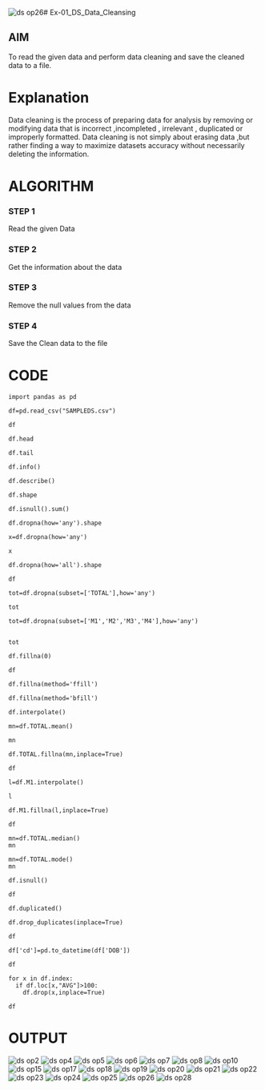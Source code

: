 ![ds op26](https://github.com/Evangelin-Ruth/ODD2023-Datascience-Ex01/assets/94219798/7d534d7d-ab63-4bf0-bd79-15f220188a60)# Ex-01_DS_Data_Cleansing


## AIM
To read the given data and perform data cleaning and save the cleaned data to a file. 

# Explanation
Data cleaning is the process of preparing data for analysis by removing or modifying data that is incorrect ,incompleted , irrelevant , duplicated or improperly formatted. 
Data cleaning is not simply about erasing data ,but rather finding a way to maximize datasets accuracy without necessarily deleting the information. 

# ALGORITHM
### STEP 1
Read the given Data
### STEP 2
Get the information about the data
### STEP 3
Remove the null values from the data
### STEP 4
Save the Clean data to the file

# CODE
```
import pandas as pd

df=pd.read_csv("SAMPLEDS.csv")

df

df.head

df.tail

df.info()

df.describe()

df.shape

df.isnull().sum()

df.dropna(how='any').shape

x=df.dropna(how='any')

x

df.dropna(how='all').shape

df

tot=df.dropna(subset=['TOTAL'],how='any')

tot

tot=df.dropna(subset=['M1','M2','M3','M4'],how='any')


tot

df.fillna(0)

df

df.fillna(method='ffill')

df.fillna(method='bfill')

df.interpolate()

mn=df.TOTAL.mean()

mn

df.TOTAL.fillna(mn,inplace=True)

df

l=df.M1.interpolate()

l

df.M1.fillna(l,inplace=True)

df

mn=df.TOTAL.median()
mn

mn=df.TOTAL.mode()
mn

df.isnull()

df

df.duplicated()

df.drop_duplicates(inplace=True)

df

df['cd']=pd.to_datetime(df['DOB'])

df

for x in df.index:
  if df.loc[x,"AVG"]>100:
    df.drop(x,inplace=True)

df
```
# OUTPUT


![ds op2](https://github.com/Evangelin-Ruth/ODD2023-Datascience-Ex01/assets/94219798/b76e3234-a4bc-4a61-8db9-837e859ed050)
![ds op4](https://github.com/Evangelin-Ruth/ODD2023-Datascience-Ex01/assets/94219798/221bede1-369a-45ba-a732-0020ddc12c78)
![ds op5](https://github.com/Evangelin-Ruth/ODD2023-Datascience-Ex01/assets/94219798/fa8cf364-e20a-4ae6-b5b8-9e566d935344)
![ds op6](https://github.com/Evangelin-Ruth/ODD2023-Datascience-Ex01/assets/94219798/f0e5bc94-0db3-4f03-bb84-e0700e288ed0)
![ds op7](https://github.com/Evangelin-Ruth/ODD2023-Datascience-Ex01/assets/94219798/a09717b9-f8e3-4817-ade4-65b7e8f1ba3e)
![ds op8](https://github.com/Evangelin-Ruth/ODD2023-Datascience-Ex01/assets/94219798/43dacd53-8db4-4342-b92c-ae991e4499b4)
![ds op10](https://github.com/Evangelin-Ruth/ODD2023-Datascience-Ex01/assets/94219798/5d0f72f8-d4d7-46f8-bb08-8740fb4ba1ce)
![ds op15](https://github.com/Evangelin-Ruth/ODD2023-Datascience-Ex01/assets/94219798/3073a1cf-e8d6-4992-a5a9-2f54b66d6187)
![ds op17](https://github.com/Evangelin-Ruth/ODD2023-Datascience-Ex01/assets/94219798/d2dab6cb-a109-48d9-8088-b60e050c5d33)
![ds op18](https://github.com/Evangelin-Ruth/ODD2023-Datascience-Ex01/assets/94219798/08ac3365-6415-4642-85e8-818a2c418440)
![ds op19](https://github.com/Evangelin-Ruth/ODD2023-Datascience-Ex01/assets/94219798/42beaef8-9f2e-4b00-854e-8cc982f643d4)
![ds op20](https://github.com/Evangelin-Ruth/ODD2023-Datascience-Ex01/assets/94219798/3f93111f-42a0-45e3-ac2c-2baf898a22bd)
![ds op21](https://github.com/Evangelin-Ruth/ODD2023-Datascience-Ex01/assets/94219798/77c1a2d7-48cb-4709-9ade-ae99aaaba27b)
![ds op22](https://github.com/Evangelin-Ruth/ODD2023-Datascience-Ex01/assets/94219798/c9e9f0ed-cb91-4082-92a7-7e02baf29a5e)
![ds op23](https://github.com/Evangelin-Ruth/ODD2023-Datascience-Ex01/assets/94219798/597f662a-7291-4ca6-9422-ccfc7db3be67)
![ds op24](https://github.com/Evangelin-Ruth/ODD2023-Datascience-Ex01/assets/94219798/4b46a869-c74e-4872-bcb1-9ea1e60f22e5)
![ds op25](https://github.com/Evangelin-Ruth/ODD2023-Datascience-Ex01/assets/94219798/17b4174d-844c-450b-91b8-d9dd275fb4e6)
![ds op26](https://github.com/Evangelin-Ruth/ODD2023-Datascience-Ex01/assets/94219798/c1271cd8-5862-4a6e-8cba-07fd5468e495)
![ds op28](https://github.com/Evangelin-Ruth/ODD2023-Datascience-Ex01/assets/94219798/90fd641d-ce13-49fb-9637-b362fb09a04c)

















